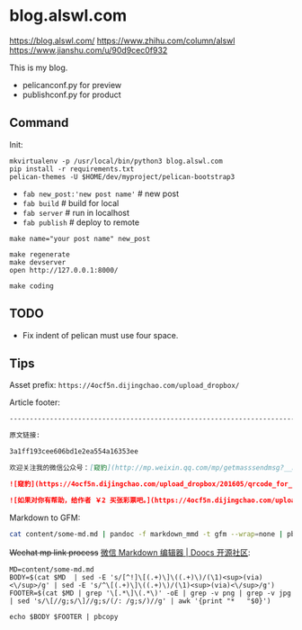 # blog.alswl.com

https://blog.alswl.com/
https://www.zhihu.com/column/alswl
https://www.jianshu.com/u/90d9cec0f932

This is my blog.

*   pelicanconf.py for preview
*   publishconf.py for product

## Command

Init:

```
mkvirtualenv -p /usr/local/bin/python3 blog.alswl.com
pip install -r requirements.txt
pelican-themes -U $HOME/dev/myproject/pelican-bootstrap3
```


- `fab new_post:'new post name'`  # new post
- `fab build`  # build for local
- `fab server`  # run in localhost
- `fab publish`  # deploy to remote


```
make name="your post name" new_post

make regenerate
make devserver
open http://127.0.0.1:8000/

make coding
```

## TODO

- Fix indent of pelican must use four space.


## Tips


Asset prefix: `https://4ocf5n.dijingchao.com/upload_dropbox/`

Article footer:

```markdown
--------------------------------------------------------------------------

原文链接: 

3a1ff193cee606bd1e2ea554a16353ee

欢迎关注我的微信公众号：[窥豹](http://mp.weixin.qq.com/mp/getmasssendmsg?__biz=MzIyNTIwMTU3MQ==#wechat_webview_type=1&wechat_redirect)

![窥豹](https://4ocf5n.dijingchao.com/upload_dropbox/201605/qrcode_for_gh_17e2f9c2caa4_258.jpg)

![如果对你有帮助，给作者 ￥2 买张彩票吧。](https://4ocf5n.dijingchao.com/upload_dropbox/meta/wechat-pay-s-crop.png)
```

Markdown to GFM:

```bash
cat content/some-md.md | pandoc -f markdown_mmd -t gfm --wrap=none | pbcopy
```

<del>Wechat mp link process</del>
[微信 Markdown 编辑器 | Doocs 开源社区](https://doocs.gitee.io/md/):


```
MD=content/some-md.md
BODY=$(cat $MD  | sed -E 's/[^!]\[(.+)\]\((.+)\)/(\1)<sup>(via)<\/sup>/g' | sed -E 's/^\[(.+)\]\((.+)\)/(\1)<sup>(via)<\/sup>/g')
FOOTER=$(cat $MD | grep '\[.*\]\(.*\)' -oE | grep -v png | grep -v jpg | sed 's/\[//g;s/\]//g;s/(/: /g;s/)//g' | awk '{print "*   "$0}')

echo $BODY $FOOTER | pbcopy
```
